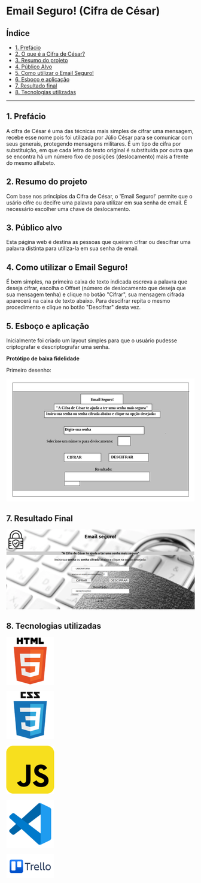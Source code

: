 # Email Seguro! (Cifra de César)

## Índice

* [1. Prefácio](#1-prefácio)
* [2. O que é a Cifra de César?](#1-o-que-é-a-Cifra-de-César-?)
* [3. Resumo do projeto](#2-resumo-do-projeto)
* [4. Público Alvo](#3-público-alvo)
* [5. Como utilizar o Email Seguro!](#4-como-utilizar-o-Email-eguro-!)
* [6. Esboço e aplicação](#5-esboço-e-aplicação)
* [7. Resultado final](#7-resultado-final)  
* [8. Tecnologias utilizadas](#6-tecnologias-utilizadas)

***

## 1. Prefácio

A cifra de César é uma das técnicas mais simples de cifrar uma mensagem, recebe esse nome pois foi utilizada por Júlio César para se comunicar com seus generais, protegendo mensagens militares. É um tipo de cifra por substituição, em que cada letra do texto original é substituida por outra que se encontra há um número fixo de posições (deslocamento) mais a frente do mesmo alfabeto.

## 2. Resumo do projeto

Com base nos princípios da Cifra de César, o 'Email Seguro!' permite que o usário cifre ou decifre uma palavra para utilizar em sua senha de email. É necessário escolher uma chave de deslocamento.

## 3. Público alvo

Esta página web é destina as pessoas que queiram cifrar ou descifrar uma palavra distinta para utiliza-la em sua senha de email.

## 4. Como utilizar o Email Seguro!

É bem simples, na primeira caixa de texto indicada escreva a palavra que deseja cifrar, escolha o Offset (número de deslocamento que deseja que sua mensagem tenha) e clique no botão "Cifrar", sua mensagem cifrada aparecerá na caixa de texto abaixo. Para descifrar repita o mesmo procedimento e clique no botão "Descifrar" desta vez.

## 5. Esboço e aplicação

Inicialmente foi criado um layout simples para que o usuário pudesse criptografar e descriptografar uma senha.

**Protótipo de baixa fidelidade**

Primeiro desenho:

![](meuprototipo.jpg)

## 7. Resultado Final

![](tela.png)


## 8. Tecnologias utilizadas

![](html5.png)

![](css.png)

![](js.png)

![](vscode.png)

![](treloesc.png)
